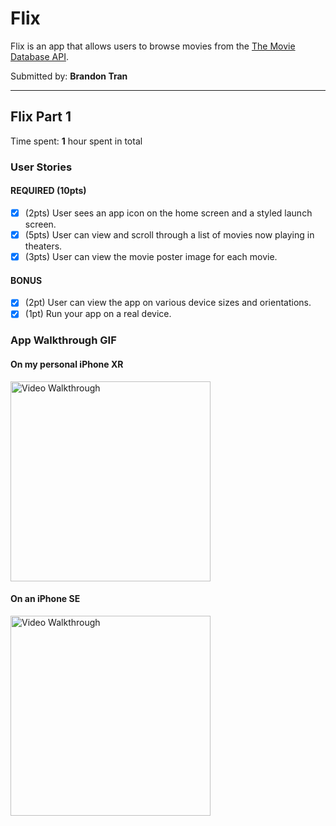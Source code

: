 # Flix

Flix is an app that allows users to browse movies from the [The Movie Database API](http://docs.themoviedb.apiary.io/#).

Submitted by: **Brandon Tran**

---

## Flix Part 1

Time spent: **1** hour spent in total

### User Stories

#### REQUIRED (10pts)
- [X] (2pts) User sees an app icon on the home screen and a styled launch screen.
- [X] (5pts) User can view and scroll through a list of movies now playing in theaters.
- [X] (3pts) User can view the movie poster image for each movie.

#### BONUS
- [X] (2pt) User can view the app on various device sizes and orientations.
- [X] (1pt) Run your app on a real device.

### App Walkthrough GIF

#### On my personal iPhone XR
<img src='https://github.com/bwpn/Flix/blob/main/Walkthrough1.gif?raw=true' title='Video Walkthrough' width='320px' alt='Video Walkthrough' />

#### On an iPhone SE
<img src='https://github.com/bwpn/Flix/blob/main/SE%20Walkthrough.gif?raw=true' title='Video Walkthrough' width='320px' alt='Video Walkthrough' />
